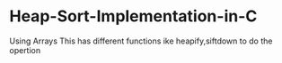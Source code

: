 Heap-Sort-Implementation-in-C
=============================

Using Arrays
This has different functions ike heapify,siftdown to do the opertion
